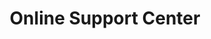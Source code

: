 ---
title: Online Support Center
metaItems:
  - name: description
    content: You can complain to support manager at this page.
  - name: keywords
    content: cloneralliance, video, recorder, capture, hdmi, software, 4k, live stream
breadcrumb: Example
liveChat:
  name: live chat
  active: true
  additionClass: bg-white
  container: container-fluid
  paddingY: pt-6
  rowClass: align-items-center
  items:
    - type: icon
      iconUrl: support-women.jpg
      size: auto
      additionClass: d-md-block d-none
    - type: content
      title: Live Chat
      size: 3
      workingTime: |
        18:00 to 02:00 PST
        19:00 to 03:00 MST
        20:00 to 04:00 CST
        21:00 to 05:00 EST
      text: Welcome to click the CHAT icon at the right bottom to talk with us.
      additionClass: 
ticketSystem:
  name: Ticket System
  active: true
  title: Ticket System
  container: container
  additionClass: bg-dark-opacity-1 text-center 
  paddingY: 8
  rowClass: align-items-center  
  button:
    text: Create Ticket
    path: create-ticket
    variant: success
  items:
    - type: icon
      iconUrl: icon\ticket.png
      size: 4
      additionClass: d-md-block d-none
    - type: content
      title: Live Chat
      size: 8
      text: If you encounter problems during the usage of our products, we suggest you look them up in our Knowledge Base first. If you can't find a solution there, please do not hesitate to create a ticket through our Ticket System.
      additionClass: lead          
---